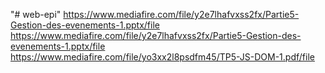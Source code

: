"# web-epi" 
https://www.mediafire.com/file/y2e7lhafvxss2fx/Partie5-Gestion-des-evenements-1.pptx/file
https://www.mediafire.com/file/y2e7lhafvxss2fx/Partie5-Gestion-des-evenements-1.pptx/file
https://www.mediafire.com/file/yo3xx2l8psdfm45/TP5-JS-DOM-1.pdf/file